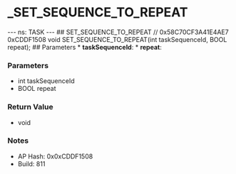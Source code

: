 # _SET_SEQUENCE_TO_REPEAT

--- ns: TASK --- ## SET_SEQUENCE_TO_REPEAT  // 0x58C70CF3A41E4AE7 0xCDDF1508 void SET_SEQUENCE_TO_REPEAT(int taskSequenceId, BOOL repeat);   ## Parameters * **taskSequenceId**: * **repeat**:

### Parameters
* int taskSequenceId
* BOOL repeat

### Return Value
* void

### Notes
* AP Hash: 0x0xCDDF1508
* Build: 811


